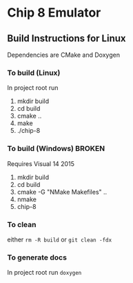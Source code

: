 # Chip 8 Emulator

## Build Instructions for Linux

Dependencies are CMake and Doxygen

### To build (Linux)

In project root run

1. mkdir build
2. cd build
3. cmake ..
4. make
5. ./chip-8

### To build (Windows) BROKEN

Requires Visual 14 2015

1. mkdir build
2. cd build
3. cmake -G "NMake Makefiles" ..
4. nmake
5. chip-8


### To clean

either `rm -R build` or `git clean -fdx`

### To generate docs

In project root run `doxygen`
